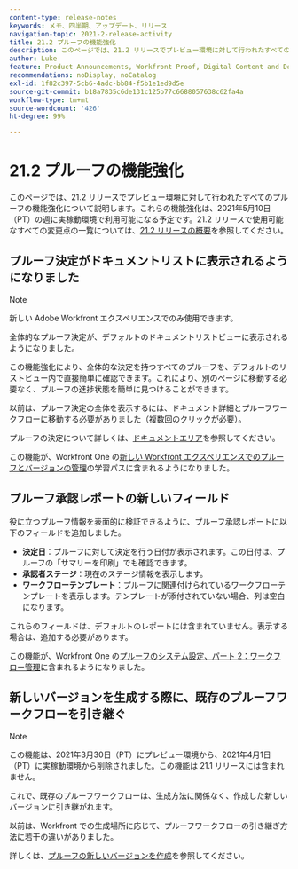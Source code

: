 ```yaml
---
content-type: release-notes
keywords: メモ、四半期、アップデート、リリース
navigation-topic: 2021-2-release-activity
title: 21.2 プルーフの機能強化
description: このページでは、21.2 リリースでプレビュー環境に対して行われたすべてのプルーフの機能強化について説明します。これらの機能強化は、2021年5月10日（PT）の週に実稼動環境で利用可能になる予定です。21.2 リリースで使用できるすべての変更点のリストについては、21.2 リリースの概要を参照してください。
author: Luke
feature: Product Announcements, Workfront Proof, Digital Content and Documents
recommendations: noDisplay, noCatalog
exl-id: 1f82c397-5cb6-4adc-bb84-f5b1e1ed9d5e
source-git-commit: b18a7835c6de131c125b77c6688057638c62fa4a
workflow-type: tm+mt
source-wordcount: '426'
ht-degree: 99%

---
```


# 21.2 プルーフの機能強化

このページでは、21.2 リリースでプレビュー環境に対して行われたすべてのプルーフの機能強化について説明します。これらの機能強化は、2021年5月10日（PT）の週に実稼動環境で利用可能になる予定です。21.2 リリースで使用可能なすべての変更点の一覧については、[21.2 リリースの概要](../../../product-announcements/product-releases/21.2-release-activity/21-2-release-overview.md)を参照してください。

## プルーフ決定がドキュメントリストに表示されるようになりました

>[!NOTE]
>
>新しい Adobe Workfront エクスペリエンスでのみ使用できます。

全体的なプルーフ決定が、デフォルトのドキュメントリストビューに表示されるようになりました。

この機能強化により、全体的な決定を持つすべてのプルーフを、デフォルトのリストビュー内で直接簡単に確認できます。これにより、別のページに移動する必要なく、プルーフの進捗状態を簡単に見つけることができます。

以前は、プルーフ決定の全体を表示するには、ドキュメント詳細とプルーフワークフローに移動する必要がありました（複数回のクリックが必要）。

プルーフの決定について詳しくは、[ドキュメントエリア](../../../documents/managing-documents/documents-area.md)を参照してください。

この機能が、Workfront One の[新しい Workfront エクスペリエンスでのプルーフとバージョンの管理](https://experienceleague.adobe.com/ja/docs/workfront-learn/tutorials-workfront/home)の学習パスに含まれるようになりました。

## プルーフ承認レポートの新しいフィールド

役に立つプルーフ情報を表面的に検証できるように、プルーフ承認レポートに以下のフィールドを追加しました。

* **決定日**：プルーフに対して決定を行う日付が表示されます。この日付は、プルーフの「サマリーを印刷」でも確認できます。
* **承認者ステージ**：現在のステージ情報を表示します。
* **ワークフローテンプレート**：プルーフに関連付けられているワークフローテンプレートを表示します。テンプレートが添付されていない場合、列は空白になります。

これらのフィールドは、デフォルトのレポートには含まれていません。表示する場合は、追加する必要があります。

この機能が、Workfront One の[プルーフのシステム設定、パート 2：ワークフロー管理](https://experienceleague.adobe.com/ja/docs/workfront-learn/tutorials-workfront/home)に含まれるようになりました。

## 新しいバージョンを生成する際に、既存のプルーフワークフローを引き継ぐ

>[!NOTE]
>
>この機能は、2021年3月30日（PT）にプレビュー環境から、2021年4月1日（PT）に実稼動環境から削除されました。この機能は 21.1 リリースには含まれません。

これで、既存のプルーフワークフローは、生成方法に関係なく、作成した新しいバージョンに引き継がれます。

以前は、Workfront での生成場所に応じて、プルーフワークフローの引き継ぎ方法に若干の違いがありました。

詳しくは、[プルーフの新しいバージョンを作成](../../../review-and-approve-work/proofing/managing-proofs-within-workfront/create-new-proof-version.md)を参照してください。
